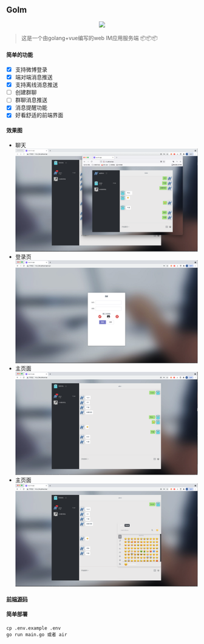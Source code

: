 ## GoIm

<p align="center">
<a href=""><img src="https://img.shields.io/badge/license-MIT-green" /></a> 
</p>

> 这是一个由golang+vue编写的web IM应用服务端 📦📦📦


#### 简单的功能

   - [x] 支持微博登录
   - [x] 端对端消息推送
   - [x] 支持离线消息推送
   - [ ] 创建群聊
   - [ ] 群聊消息推送
   - [x] 消息提醒功能
   - [x] 好看舒适的前端界面
   
#### 效果图
  * 聊天
![emioj](public/WechatIMG431.png)
  * 登录页
![im-login](public/WechatIMG430.png)
  * 主页面
![im](public/WechatIMG432.png)
  * 主页面
![im](public/WechatIMG433.png)

#### [前端源码](https://github.com/pl1998/web-im-app)

#### 简单部署
```shell script
cp .env.example .env
go run main.go 或者 air
```

